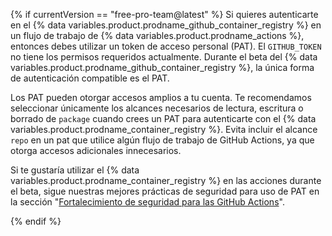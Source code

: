 {% if currentVersion == "free-pro-team@latest" %}
Si quieres autenticarte en
el {% data variables.product.prodname_github_container_registry %} en un flujo de trabajo de {% data variables.product.prodname_actions %}, entonces debes utilizar un token de acceso personal (PAT). El `GITHUB_TOKEN` no tiene los permisos requeridos actualmente. Durante el beta del {% data variables.product.prodname_github_container_registry %}, la única forma de autenticación compatible es el PAT.

Los PAT pueden otorgar accesos amplios a tu cuenta. Te recomendamos seleccionar únicamente los alcances necesarios de lectura, escritura o borrado de `package` cuando crees un PAT para autenticarte con el {% data variables.product.prodname_container_registry %}. Evita incluir el alcance `repo` en un pat que utilice algún flujo de trabajo de GitHub Actions, ya que otorga accesos adicionales innecesarios.

Si te gustaría utilizar el {% data variables.product.prodname_container_registry %} en las acciones durante el beta, sigue nuestras mejores prácticas de seguridad para uso de PAT en la sección "[Fortalecimiento de seguridad para las GitHub Actions](/actions/getting-started-with-github-actions/security-hardening-for-github-actions#considering-cross-repository-access)".

{% endif %}
